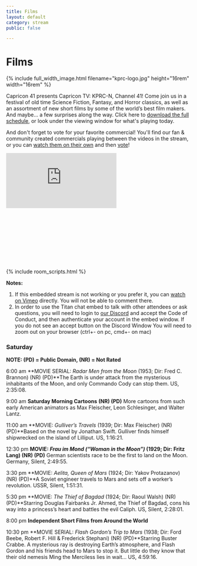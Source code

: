 ```yaml
---
title: Films
layout: default
category: stream
public: false

---
```

# Films

{% include full_width_image.html filename="kprc-logo.jpg" height="16rem" width="16rem" %}

Capricon 41 presents Capricon TV: KPRC-N, Channel 41! Come join us in a festival of old time Science Fiction, Fantasy, and Horror classics, as well as an assortment of new short films by some of the world’s best film makers. And maybe… a few surprises along the way. Click here to [download the full schedule](https://drive.google.com/file/d/1dj5aPEr3qcYNv-pkuVz2klaNC2XC0PAH/view?usp=sharing), or look under the viewing window for what's playing today.

And don't forget to vote for your favorite commercial! You'll find our fan & community created commercials playing between the videos in the stream, or you can [watch them on their own](https://drive.google.com/drive/folders/1-KKsVoOY0mEZZkqFq54dWBc9-kg_wOLD?usp=sharing) and then [vote](https://forms.gle/A4CUFnroTGQVPsFx5)!

<div class="embeds-container">
<iframe
src="https://vimeo.com/event/654823/embed"
frameborder="0"
allow="autoplay; fullscreen; picture-in-picture"
allowfullscreen
class="convention-video"

> </iframe>

<iframe frameborder="0" class="convention-chat">
</iframe>
</div>

<script src="https://unpkg.com/dayjs@1.8.21/dayjs.min.js"></script>
<script>
const even = "802942451584598076";
const odd = "802942451584598076";
</script>
{% include room_scripts.html %}

**Notes:**

1. If this embedded stream is not working or you prefer it, you can [watch on Vimeo](https://vimeo.com/event/654823/) directly. You will not be able to comment there.
2. In order to use the Titan chat embed to talk with other attendees or ask questions, you will need to login to [our Discord](https://discord.gg/Hra39Zkrhf) and accept the Code of Conduct, and then authenticate your account in the embed window. If you do not see an accept button on the Discord Window You will need to zoom out on your browser (ctrl+- on pc, cmd+- on mac)

### **Saturday**

**NOTE: (PD) = Public Domain, (NR) = Not Rated**

6:00 am **MOVIE SERIAL: _Radar Men from the Moon_ (1953; Dir: Fred C. Brannon) (NR) (PD)**The Earth is under attack from the mysterious inhabitants of the Moon, and only Commando Cody can stop them. US, 2:35:08.

9:00 am **Saturday Morning Cartoons** **(NR) (PD)** More cartoons from such early American animators as Max Fleischer, Leon Schlesinger, and Walter Lantz.

11:00 am **MOVIE: _Gulliver’s Travels_ (1939; Dir: Max Fleischer) (NR) (PD)**Based on the novel by Jonathan Swift. Gulliver finds himself shipwrecked on the island of Lilliput. US, 1:16:21.

12:30 pm **MOVIE: _Frau im Mond (“Woman in the Moon”)_ (1929; Dir: Fritz Lang) (NR) (PD)** German scientists race to be the first to land on the Moon. Germany, Silent, 2:49:55.

3:30 pm **MOVIE: _Aelita, Queen of Mars_ (1924; Dir: Yakov Protazanov) (NR) (PD)**A Soviet engineer travels to Mars and sets off a worker’s revolution. USSR, Silent, 1:51:31.

5:30 pm **MOVIE: _The Thief of Bagdad_ (1924; Dir: Raoul Walsh) (NR) (PD)**Starring Douglas Fairbanks Jr. Ahmed, the Thief of Bagdad, cons his way into a princess’s heart and battles the evil Caliph. US, Silent, 2:28:01.

8:00 pm **Independent Short Films from Around the World**

10:30 pm **MOVIE SERIAL: _Flash Gordon’s Trip to Mars_ (1938; Dir: Ford Beebe, Robert F. Hill & Frederick Stephani) (NR) (PD)**Starring Buster Crabbe. A mysterious ray is destroying Earth’s atmosphere, and Flash Gordon and his friends head to Mars to stop it. But little do they know that their old nemesis Ming the Merciless lies in wait... US, 4:59:16.